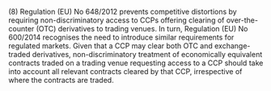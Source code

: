 (8) Regulation (EU) No 648/2012 prevents competitive distortions by requiring non-discriminatory access to CCPs offering clearing of over-the-counter (OTC) derivatives to trading venues. In turn, Regulation (EU) No 600/2014 recognises the need to introduce similar requirements for regulated markets. Given that a CCP may clear both OTC and exchange-traded derivatives, non-discriminatory treatment of economically equivalent contracts traded on a trading venue requesting access to a CCP should take into account all relevant contracts cleared by that CCP, irrespective of where the contracts are traded.